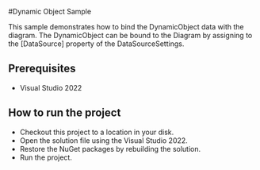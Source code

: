 #Dynamic Object Sample

This sample demonstrates how to bind the DynamicObject data with the diagram. The DynamicObject can be bound to the Diagram by assigning to the [DataSource] property of the DataSourceSettings.


## Prerequisites

* Visual Studio 2022

## How to run the project

* Checkout this project to a location in your disk.
* Open the solution file using the Visual Studio 2022.
* Restore the NuGet packages by rebuilding the solution.
* Run the project.
